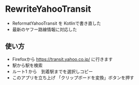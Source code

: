 # RewriteYahooTransit

- ReformatYahooTransit を Kotlinで書き直した
- 最新のヤフー路線情報に対応した

## 使い方

- Firefoxから https://transit.yahoo.co.jp/ に行きます
- 駅から駅を検索
- ルート1 から　到着駅までを選択しコピー
- このアプリを立ち上げ 「クリップボードを変換」ボタンを押す